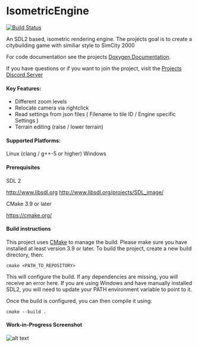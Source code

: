 # IsometricEngine  
[![Build Status](https://travis-ci.org/JimmySnails/IsometricEngine.svg?branch=master)](https://travis-ci.org/JimmySnails/IsometricEngine)


An SDL2 based, isometric rendering engine.
The projects goal is to create a citybuilding game with similiar style to SimCity 2000

For code documentation see the projects [Doxygen Documentation](https://jimmysnails.github.io/IsometricEngine/build/html/index.html).

If you have questions or if you want to join the project, visit the [Projects Discord Server](https://discord.gg/qwa2H3G) 

#### Key Features:
  - Different zoom levels
  - Relocate camera via rightclick
  - Read settings from json files ( Filename to tile ID  / Engine specific Settings )
  - Terrain editing (raise / lower terrain)
  


#### Supported Platforms:
  Linux (clang / g++-5 or higher)
  Windows
  
#### Prerequisites

 SDL 2
 
  http://www.libsdl.org
  http://www.libsdl.org/projects/SDL_image/
 
 CMake 3.9 or later
 
  https://cmake.org/

#### Build instructions

This project uses [CMake](https://cmake.org) to manage the build.
Please make sure you have installed at least version 3.9 or later.
To build the project, create a new build directory, then:

    cmake <PATH_TO_REPOSITORY>

This will configure the build.
If any dependencies are missing, you will receive an error here.
If you are using Windows and have manually installed SDL2, you will need to update your PATH environment variable to point to it.

Once the build is configured, you can then compile it using:

    cmake --build .

#### Work-in-Progress Screenshot

![alt text](https://raw.githubusercontent.com/JimmySnails/IsometricEngine/master/images/Screenshot1.png)
